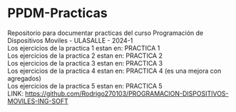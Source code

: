 # PPDM-Practicas
Repositorio para documentar practicas del curso Programación de Dispositivos Moviles - ULASALLE - 2024-1    
Los ejercicios de la practica 1 estan en: PRACTICA 1    
Los ejercicios de la practica 2 estan en: PRACTICA 2   
Los ejercicios de la practica 3 estan en: PRACTICA 3     
Los ejercicios de la practica 4 estan en: PRACTICA 4 (es una mejora con agregados)    
Los ejercicios de la practica 5 estan en: PRACTICA 5   
LINK: https://github.com/Rodrigo270103/PROGRAMACION-DISPOSITIVOS-MOVILES-ING-SOFT 

